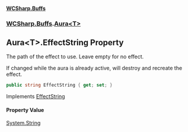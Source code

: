 #### [WCSharp\.Buffs](README.md 'README')
### [WCSharp\.Buffs](WCSharp.Buffs.md 'WCSharp\.Buffs').[Aura&lt;T&gt;](WCSharp.Buffs.Aura_T_.md 'WCSharp\.Buffs\.Aura\<T\>')

## Aura\<T\>\.EffectString Property

The path of the effect to use\. Leave empty for no effect\.

If changed while the aura is already active, will destroy and recreate the effect.

```csharp
public string EffectString { get; set; }
```

Implements [EffectString](WCSharp.Buffs.IAura.EffectString.md 'WCSharp\.Buffs\.IAura\.EffectString')

#### Property Value
[System\.String](https://learn.microsoft.com/en-us/dotnet/api/system.string 'System\.String')